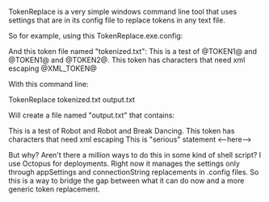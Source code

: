 TokenReplace is a very simple windows command line tool that uses settings that are in its config file to replace tokens in any text file.

So for example, using this TokenReplace.exe.config:

<?xml version="1.0" encoding="utf-8" ?>
<configuration>
  <appSettings>
	<add key="TOKEN1" value="Robot"/>
	<add key="TOKEN2" value="Break Dancing"/>
	<add key="XML_TOKEN" value="This is &quot;serious&quot; statement &lt;--here--&gt;"/>
  </appSettings>
</configuration>

And this token file named "tokenized.txt":
This is a test of @TOKEN1@ and @TOKEN1@ and @TOKEN2@. This token has characters that need xml escaping @XML_TOKEN@

With this command line:

TokenReplace tokenized.txt output.txt

Will create a file named "output.txt" that contains:

This is a test of Robot and Robot and Break Dancing. This token has characters that need xml escaping This is "serious" statement <--here-->

But why? Aren't there a million ways to do this in some kind of shell script?
I use Octopus for deployments. Right now it manages the settings only through appSettings and connectionString replacements in .config files. So this is a way to bridge the gap between what it can do now and a more generic token replacement.

